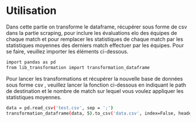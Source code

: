 # Utilisation

Dans cette partie on transforme le dataframe, récupérer sous forme de csv dans la partie scraping, pour inclure les évaluations elo des équipes de chaque match et pour remplacer les statistiques de chaque match par les statistiques moyennes des derniers match effectuer par les équipes. Pour se faire, veuillez importer les éléments ci-dessous.
```bash
import pandas as pd
from lib_transformation import transformation_dataframe
```

Pour lancer les transformations et récupérer la nouvelle base de données sous forme csv , veuillez lancer la fonction ci-dessous en indiquant le path de destination et le nombre de match sur lequel vous voulez appliquer les statistiques moyennes.
```bash
data = pd.read_csv('test.csv', sep = ';')
transformation_dataframe(data, 5).to_csv('data.csv', index=False, header=True,sep=';',encoding='utf-8-sig')
```
